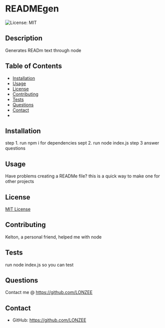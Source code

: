 # READMEgen

  ![License: MIT](https://img.shields.io/badge/License-MIT-yellow.svg)

  ## Description

  Generates READm text through node

  ## Table of Contents

  * [Installation](#installation)
  * [Usage](#usage)
  * [License](#license)
  * [Contributing](#contributing)
  * [Tests](#tests)
  * [Questions](#questions)
  * [Contact](#contact)
  * 
  ## Installation

  step 1. run npm i for dependencies sept 2. run node index.js step 3 answer questions

  ## Usage

  Have problems creating a READMe file? this is a quick way to make one for other projects

  ## License
  
  [MIT License](https://opensource.org/licenses/MIT)
  ## Contributing

  Kelton, a personal friend, helped me with node 
  ## Tests

  run node index.js so you can test 

  ## Questions

  Contact me @  https://github.com/LONZEE 

  ## Contact

  * GitHub: https://github.com/LONZEE

